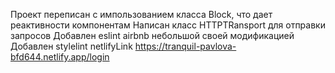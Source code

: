 Проект переписан с импользованием класса Block,  что дает реактивности компонентам
Написан класс HTTPTRansport для отправки запросов
Добавлен eslint airbnb небольшой своей модификацией
Добавлен stylelint
netlifyLink https://tranquil-pavlova-bfd644.netlify.app/login
